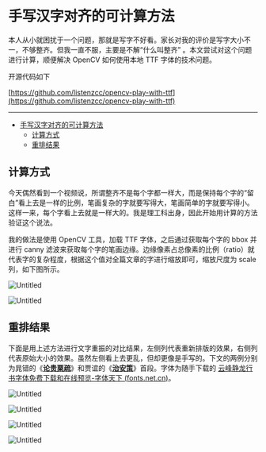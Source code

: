 # 手写汉字对齐的可计算方法

本人从小就困扰于一个问题，那就是写字不好看。家长对我的评价是写字大小不一，不够整齐。但我一直不服，主要是不解“什么叫整齐” 。本文尝试对这个问题进行计算，顺便解决 OpenCV 如何使用本地 TTF 字体的技术问题。

开源代码如下

[https://github.com/listenzcc/opencv-play-with-ttf](https://github.com/listenzcc/opencv-play-with-ttf)

---
- [手写汉字对齐的可计算方法](#手写汉字对齐的可计算方法)
  - [计算方式](#计算方式)
  - [重排结果](#重排结果)


## 计算方式

今天偶然看到一个视频说，所谓整齐不是每个字都一样大，而是保持每个字的“留白”看上去是一样的比例，笔画复杂的字就要写得大，笔画简单的字就要写得小。这样一来，每个字看上去就是一样大的。我是理工科出身，因此开始用计算的方法验证这个说法。

我的做法是使用 OpenCV 工具，加载 TTF 字体，之后通过获取每个字的 bbox 并进行 canny 滤波来获取每个字的笔画边缘。边缘像素占总像素的比例（ratio）就代表字的复杂程度，根据这个值对全篇文章的字进行缩放即可，缩放尺度为 scale 列，如下图所示。

![Untitled](%E6%89%8B%E5%86%99%E6%B1%89%E5%AD%97%E5%AF%B9%E9%BD%90%E7%9A%84%E5%8F%AF%E8%AE%A1%E7%AE%97%E6%96%B9%E6%B3%95%20f6d571a95e12492ebb75521b7c6ff3e1/Untitled.png)

![Untitled](%E6%89%8B%E5%86%99%E6%B1%89%E5%AD%97%E5%AF%B9%E9%BD%90%E7%9A%84%E5%8F%AF%E8%AE%A1%E7%AE%97%E6%96%B9%E6%B3%95%20f6d571a95e12492ebb75521b7c6ff3e1/Untitled%201.png)

## 重排结果

下面是用上述方法进行文字重振的对比结果，左侧列代表重新排版的效果，右侧列代表原始大小的效果。虽然左侧看上去更乱，但却更像是手写的。下文的两例分别为晁错的《**[论贵粟疏](https://so.gushiwen.cn/shiwenv_a09860c14994.aspx)**》和贾谊的《**[治安策](https://so.gushiwen.cn/shiwenv_ec737382cf4a.aspx)**》首段。字体为随手下载的 [云峰静龙行书字体免费下载和在线预览-字体天下 (fonts.net.cn)](https://www.fonts.net.cn/font-40592408336.html)。

![Untitled](%E6%89%8B%E5%86%99%E6%B1%89%E5%AD%97%E5%AF%B9%E9%BD%90%E7%9A%84%E5%8F%AF%E8%AE%A1%E7%AE%97%E6%96%B9%E6%B3%95%20f6d571a95e12492ebb75521b7c6ff3e1/Untitled%202.png)

![Untitled](%E6%89%8B%E5%86%99%E6%B1%89%E5%AD%97%E5%AF%B9%E9%BD%90%E7%9A%84%E5%8F%AF%E8%AE%A1%E7%AE%97%E6%96%B9%E6%B3%95%20f6d571a95e12492ebb75521b7c6ff3e1/Untitled%203.png)

![Untitled](%E6%89%8B%E5%86%99%E6%B1%89%E5%AD%97%E5%AF%B9%E9%BD%90%E7%9A%84%E5%8F%AF%E8%AE%A1%E7%AE%97%E6%96%B9%E6%B3%95%20f6d571a95e12492ebb75521b7c6ff3e1/Untitled%204.png)

![Untitled](%E6%89%8B%E5%86%99%E6%B1%89%E5%AD%97%E5%AF%B9%E9%BD%90%E7%9A%84%E5%8F%AF%E8%AE%A1%E7%AE%97%E6%96%B9%E6%B3%95%20f6d571a95e12492ebb75521b7c6ff3e1/Untitled%205.png)